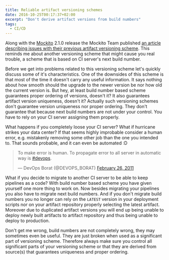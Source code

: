 ```yaml
---
title: Reliable artifact versioning schemes
date: 2016-10-25T00:17:37+02:00
excerpt: "Don't derive artifact versions from build numbers"
tags:
  - CI/CD
---
```


Along with the [Mockito](https://github.com/mockito/mockito) 2.1.0 release the Mockito Team published [an article describing issues with their previous artifact versioning scheme](https://github.com/mockito/mockito/wiki/Continuous-Delivery-Details#why2.1.0).
This reminds me about another versioning scheme that might cause you real trouble, a scheme that is based on CI server's next build number.

Before we get into problems related to this versioning scheme let's quickly discuss some of it's characteristics.
One of the downsides of this scheme is that most of the time it doesn't carry any useful information.
It says nothing about how smooth should the upgrade to the newer version be nor how old the current version is.
But hey, at least build number based scheme guarantees proper ordering of versions, doesn't it?
It also guarantees artifact version uniqueness, doesn't it?
Actually such versioning schemes don't guarantee version uniqueness nor proper ordering.
They don't guarantee that because next build numbers are not under your control.
You have to rely on your CI server assigning them properly.

What happens if you completely loose your CI server?
What if hurricane strikes your data center?
If that seems highly improbable consider a human error, e.g. mistakenly removing some other job than the one you intended to.
That sounds probable, and it can even be automated :D

<blockquote class="twitter-tweet" data-lang="en"><p lang="en" dir="ltr">To make error is human. To propagate error to all server in automatic way is <a href="https://twitter.com/hashtag/devops?src=hash">#devops</a>.</p>&mdash; DevOps Borat (@DEVOPS_BORAT) <a href="https://twitter.com/DEVOPS_BORAT/status/41587168870797312">February 26, 2011</a></blockquote>
<script async src="//platform.twitter.com/widgets.js" charset="utf-8"></script>

What if you decide to migrate to another CI server to be able to keep pipelines as a code?
With build number based scheme you have given yourself one more thing to work on.
Now besides migrating your pipelines you also have to migrate next build numbers.
And if you don't migrate build numbers you no longer can rely on the `LATEST` version in your deployment scripts nor on your artifact repository properly selecting the latest artifact.
Moreover due to duplicated artifact versions you will end up being unable to deploy newly built artifacts to artifact repository and thus being unable to deploy to production.

Don't get me wrong, build numbers are not completely wrong, they may sometimes even be useful.
They are just broken when used as a significant part of versioning scheme.
Therefore always make sure you control all significant parts of your versioning scheme or that they are derived from source(s) that guarantees uniqueness and proper ordering.
